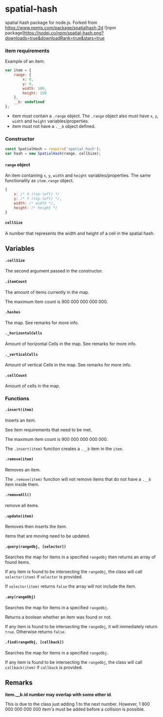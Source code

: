 # spatial-hash
spatial hash package for node.js. Forked from https://www.npmjs.com/package/spatialhash-2d
![npm package]https://nodei.co/npm/spatial-hash.png?downloads=true&downloadRank=true&stars=true

### item requirements
Example of an item:

```js
var item = {
    range: {
        x: 0,
        y: 0,
        width: 100,
        height: 150
    },
    __b: undefined
};
```

- item must contain a `.range` object. The `.range` object also must have `x`, `y`, `width` and `height` variables/properties.
- item must not have a `.__b` object defined.

### Constructor

```js
const SpatialHash = require('spatial-hash');
var hash = new SpatialHash(range, cellSize);
```

#### `range` object

An item containing `x`, `y`, `width` and `height` variables/properties. The same functionality as `item.range` object.
```js
{
    x: /* X (top-left) */
    y: /* Y (top-left) */,
    width: /* width */,
    height: /* height */
}
```

#### `cellSize`

A number that represents the width and height of a cell in the spatial hash.

## Variables

#### `.cellSize`

The second argument passed in the constructor. 

#### `.itemCount`

The amount of items currently in the map.

The maximum item count is 900 000 000 000 000.

#### `.hashes`

The map. See remarks for more info.

#### `._horizontalCells`

Amount of horizontal Cells in the map. See remarks for more info.

#### `._verticalCells`

Amount of vertical Cells in the map. See remarks for more info.

#### `.cellCount`

Amount of cells in the map. 

### Functions

#### `.insert(item)`

Inserts an item.

See item requirements that need to be met. 

The maximum item count is 900 000 000 000 000.

The `.insert(item)` function creates a `.__b` item in the `item`.

#### `.remove(item)`

Removes an item.

The `.remove(item)` function will not remove items that do not have a `.__b` item inside them.


#### `.removeAll()`

remove all items.

#### `.update(item)`

Removes then inserts the item.

items that are moving need to be updated.

#### `.query(rangeObj, [selector])`

Searches the map for items in a specified `rangeObj` then returns an array of found items.

If any item is found to be intersecting the `rangeObj`, the class will call `selector(item)` if `selector` is provided.

If `selector(item)` returns `false` the array will not include the item.

#### `.any(rangeObj)`

Searches the map for items in a specified `rangeObj`.

Returns a boolean whether an item was found or not.

If any item is found to be intersecting the `rangeObj`, it will immediately return `true`. Otherwise returns `false`.

#### `.find(rangeObj, [callback])`

Searches the map for items in a specified `rangeObj`.

If any item is found to be intersecting the `rangeObj`, the class will call `callback(item)` if `callback` is provided.



## Remarks


**item.__b.id number may overlap with some other id**.

This is due to the class just adding 1 to the next number. However, 1 800 000 000 000 000 item's must be added before a collision is possible.
